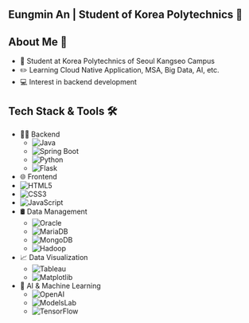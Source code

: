 ## Eungmin An | Student of Korea Polytechnics 👋

## About Me 💁
- 🌱 Student at Korea Polytechnics of Seoul Kangseo Campus
- ✏️ Learning Cloud Native Application, MSA, Big Data, AI, etc.
- 💻 Interest in backend development

## Tech Stack & Tools 🛠️
- 🧑‍💻 Backend
  -  ![Java](https://img.shields.io/badge/Java-ED8B00?style=for-the-badge&logo=java&logoColor=white)
  -  ![Spring Boot](https://img.shields.io/badge/Spring%20Boot-6DB33F?style=for-the-badge&logo=springboot&logoColor=white)
  -  ![Python](https://img.shields.io/badge/Python-3776AB?style=for-the-badge&logo=python&logoColor=white)
  -  ![Flask](https://img.shields.io/badge/Flask-000000?style=for-the-badge&logo=flask&logoColor=white)
-  🌐 Frontend
  - ![HTML5](https://img.shields.io/badge/HTML5-E34F26?style=for-the-badge&logo=html5&logoColor=white)
  - ![CSS3](https://img.shields.io/badge/CSS3-1572B6?style=for-the-badge&logo=css3&logoColor=white)
  - ![JavaScript](https://img.shields.io/badge/JavaScript-F7DF1E?style=for-the-badge&logo=javascript&logoColor=black)
- 🛢️ Data Management
  - ![Oracle](https://img.shields.io/badge/Oracle-F80000?style=for-the-badge&logo=oracle&logoColor=white)
  - ![MariaDB](https://img.shields.io/badge/MariaDB-003545?style=for-the-badge&logo=mariadb&logoColor=white)
  - ![MongoDB](https://img.shields.io/badge/MongoDB-47A248?style=for-the-badge&logo=mongodb&logoColor=white)
  - ![Hadoop](https://img.shields.io/badge/Hadoop-66CCFF?style=for-the-badge&logo=apachehadoop&logoColor=black)
- 📈 Data Visualization
  - ![Tableau](https://img.shields.io/badge/Tableau-E97627?style=for-the-badge&logo=tableau&logoColor=white)
  - ![Matplotlib](https://img.shields.io/badge/Matplotlib-3776AB?style=for-the-badge&logo=matplotlib&logoColor=white)
- 🧠 AI & Machine Learning
  - ![OpenAI](https://img.shields.io/badge/OpenAI-412991?style=for-the-badge&logo=openai&logoColor=white)
  - ![ModelsLab](https://img.shields.io/badge/ModelsLab-0052CC?style=for-the-badge&logo=googlecolab&logoColor=white)
  - ![TensorFlow](https://img.shields.io/badge/TensorFlow-FF6F00?style=for-the-badge&logo=tensorflow&logoColor=white)
<!--
**masche14/masche14** is a ✨ _special_ ✨ repository because its `README.md` (this file) appears on your GitHub profile.

Here are some ideas to get you started:

- 🔭 I’m currently working on ...
- 🌱 I’m currently learning ...
- 👯 I’m looking to collaborate on ...
- 🤔 I’m looking for help with ...
- 💬 Ask me about ...
- 📫 How to reach me: ...
- 😄 Pronouns: ...
- ⚡ Fun fact: ...
-->
